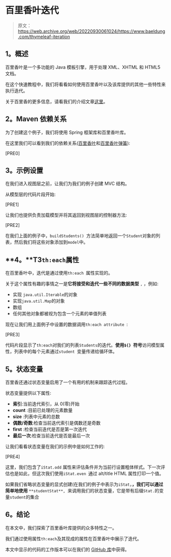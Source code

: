 # 百里香叶迭代

> 原文：<https://web.archive.org/web/20220930061024/https://www.baeldung.com/thymeleaf-iteration>

## **1。概述**

百里香叶是一个多功能的 Java 模板引擎，用于处理 XML、XHTML 和 HTML5 文档。

在这个快速教程中，我们将看看如何使用百里香叶以及该库提供的其他一些特性来执行迭代。

关于百里香的更多信息，请看我们的介绍文章[这里](/web/20221129014209/https://www.baeldung.com/thymeleaf-in-spring-mvc)。

## **2。Maven 依赖关系**

为了创建这个例子，我们将使用 Spring 框架库和百里香叶库。

在这里我们可以看到我们的依赖关系([百里香叶](https://web.archive.org/web/20221129014209/https://search.maven.org/classic/#search%7Cga%7C1%7Cg%3A%22org.thymeleaf%22%20AND%20a%3A%22thymeleaf%22)和[百里香叶弹簧](https://web.archive.org/web/20221129014209/https://search.maven.org/classic/#search%7Cga%7C1%7Cg%3A%22org.thymeleaf%22%20AND%20a%3A%22thymeleaf-spring4%22)):

[PRE0]

## **3。示例设置**

在我们进入视图层之前，让我们为我们的例子创建 MVC 结构。

从模型层的代码片段开始:

[PRE1]

让我们也提供负责加载模型并将其返回到视图层的控制器方法:

[PRE2]

在我们上面的例子中，`buildStudents() `方法简单地返回一个`Student`对象的列表，然后我们将这些对象添加到`model`中。

## **4。**T3`th:each`属性

在百里香叶中，迭代是通过使用`th:each `属性实现的。

关于这个属性有趣的事情之一是**它将接受和迭代一些不同的数据类型** `,` ，例如:

*   实现 `java.util.Iterable`的对象
*   实现`java.util.Map`的对象
*   数组
*   任何其他对象都被视为包含一个元素的单值列表

现在让我们用上面例子中设置的数据调用`th:each attribute `:

[PRE3]

代码片段显示了`th:each`对我们的列表`Students`的迭代。**使用`${} `符号**访问模型属性，列表中的每个元素通过`student `变量传递给循环体。

## **5。状态变量**

百里香还通过状态变量启用了一个有用的机制来跟踪迭代过程。

状态变量提供以下属性:

*   **索引**:当前迭代索引，从 0(零)开始
*   **count** :目前已处理的元素数量
*   **size** :列表中元素的总数
*   **偶数/奇数**:检查当前迭代索引是偶数还是奇数
*   **first** :检查当前迭代是否是第一次迭代
*   **最后一次**:检查当前迭代是否是最后一次

让我们看看状态变量在我们的示例中是如何工作的:

[PRE4]

这里，我们包含了`iStat.odd` 属性来评估条件并为当前行设置粗体样式。下一次评估也是如此，但这次我们使用`iStat.even `通过 alt/title HTML 属性打印一个值。

如果我们省略状态变量的显式创建(在我们的例子中表示为`iStat`，**，我们可以通过简单地使用** `**studentStat**, `来调用我们的状态变量，它是带有后缀`Stat.`的变量`student`的集合

## **6。结论**

在本文中，我们探索了百里香叶库提供的众多特性之一。

我们通过使用属性`th:each`及其现成的属性在百里香叶中展示了迭代。

本文中显示的代码的工作版本可以在我们的 [GitHub 库](https://web.archive.org/web/20221129014209/https://github.com/eugenp/tutorials/tree/master/spring-web-modules/spring-thymeleaf-4)中获得。
